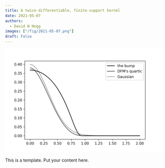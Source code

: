 ```yaml
---
title: A twice-differentiable, finite-support kernel
date: 2021-05-07
authors:
  - David W Hogg
images: ["/fig/2021-05-07.png"]
draft: False
---
```


![img](/fig/2021-05-07.png)

This is a template. Put your content here.
